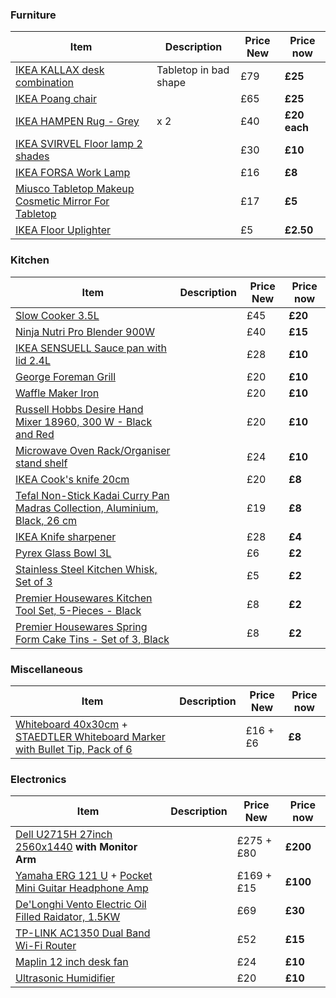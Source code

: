 ### Furniture
| Item | Description | Price New | Price now |
|-|-|-|-|
[IKEA KALLAX desk combination](https://www.ikea.com/gb/en/products/desks/desk-computer-desks/kallax-desk-combination-black-brown-chrome-plated-spr-19046550/) | Tabletop in bad shape | £79 | **£25**
[IKEA Poang chair](https://www.ikea.com/gb/en/products/sofas-armchairs/armchairs/po%C3%A4ng-armchair-oak-veneer-knisa-black-spr-29240839/) | | £65 | **£25**
[IKEA HAMPEN Rug - Grey](https://www.ikea.com/gb/en/products/textiles-rugs/rugs/hampen-rug-high-pile-grey-art-50313013/) | x 2 | £40 | **£20 each**
[IKEA SVIRVEL Floor lamp 2 shades](https://www.ikea.com/gb/en/products/lighting/floor-lamps/svirvel-floor-lamp-with-2-shades-white-art-10289722/) |  | £30 | **£10**
[IKEA FORSA Work Lamp](https://www.ikea.com/gb/en/products/lighting/work-lamps/fors%C3%A5-work-lamp-black-art-80106012/) | | £16 | **£8**
[Miusco Tabletop Makeup Cosmetic Mirror For Tabletop](https://www.amazon.co.uk/gp/product/B01HGDLKUC/ref=oh_aui_detailpage_o07_s00?ie=UTF8&psc=1) |  | £17 | **£5**
[IKEA Floor Uplighter](https://www.ikea.com/gb/en/products/lighting/floor-lamps/not-floor-uplighter-black-art-50139877/) |  | £5 | **£2.50**

### Kitchen
| Item | Description | Price New | Price now |
|-|-|-|-|
[Slow Cooker 3.5L](https://www.amazon.co.uk/gp/product/B00J3R3YUE/ref=oh_aui_search_detailpage?ie=UTF8&psc=1) | | £45 | **£20**
[Ninja Nutri Pro Blender 900W](https://www.amazon.co.uk/gp/product/B01B9ZB1LG/ref=oh_aui_search_detailpage?ie=UTF8&psc=1) | | £40 | **£15**
[IKEA SENSUELL Sauce pan with lid 2.4L](https://www.ikea.com/gb/en/products/cookware/pots-pans/sensuell-saucepan-with-lid-stainless-steel-grey-art-70324548/) | |£28 | **£10**
[George Foreman Grill](https://www.amazon.co.uk/gp/product/B0055429GO/ref=oh_aui_search_detailpage?ie=UTF8&psc=1) | |£20| **£10**
[Waffle Maker Iron](https://www.amazon.co.uk/gp/product/B075V5GBJN/ref=oh_aui_search_detailpage?ie=UTF8&psc=1) | | £20| **£10**
[Russell Hobbs Desire Hand Mixer 18960, 300 W - Black and Red](https://primenow.amazon.co.uk/dp/B0085KC1OU?qid=1531162346&m=A3LITGF83QI6KN&sr=1-1&ref_=pn_sr_sg_0_img_A3LITGF83QI6KN) | |£20 | **£10**
[Microwave Oven Rack/Organiser stand shelf](https://www.amazon.co.uk/gp/product/B06XGBSZSW/ref=oh_aui_search_detailpage?ie=UTF8&psc=1) | | £24| **£10**
[IKEA Cook's knife 20cm](https://www.ikea.com/gb/en/products/cookware/knives-chopping-boards/ikea-365-cooks-knife-stainless-steel-art-10283522/) | | £20 | **£8**
[Tefal Non-Stick Kadai Curry Pan Madras Collection, Aluminium, Black, 26 cm](https://primenow.amazon.co.uk/dp/B008KW4P2O?m=A3LITGF83QI6KN&psc=1) | | £19 | **£8**
[IKEA Knife sharpener](https://www.ikea.com/gb/en/products/cookware/knives-chopping-boards/sk%C3%A4rande-knife-sharpener-black-art-50289169/) | | £28| **£4**
[Pyrex Glass Bowl 3L](https://www.amazon.co.uk/gp/product/B000KG8GVE/ref=oh_aui_search_detailpage?ie=UTF8&psc=1) | | £6| **£2**
[Stainless Steel Kitchen Whisk, Set of 3](https://www.amazon.co.uk/gp/product/B01HEBXOQY/ref=oh_aui_search_detailpage?ie=UTF8&psc=1) | | £5 | **£2**
[Premier Housewares Kitchen Tool Set, 5-Pieces - Black](https://primenow.amazon.co.uk/dp/B00FXM912I?m=A3LITGF83QI6KN&psc=1) | | £8| **£2**
[Premier Housewares Spring Form Cake Tins - Set of 3, Black](https://primenow.amazon.co.uk/dp/B002ISDTW8?m=A3LITGF83QI6KN&psc=1) | | £8| **£2**

### Miscellaneous
| Item | Description | Price New | Price now |
|-|-|-|-|
[Whiteboard 40x30cm](https://www.amazon.co.uk/gp/product/B002W5VOIS/ref=oh_aui_detailpage_o04_s00?ie=UTF8&psc=1) + [STAEDTLER Whiteboard Marker with Bullet Tip, Pack of 6](https://www.amazon.co.uk/gp/product/B000J69O8E/ref=oh_aui_detailpage_o04_s00?ie=UTF8&psc=1)| | £16 + £6 |**£8**

### Electronics
| Item | Description | Price New | Price now |
|-|-|-|-| 
[Dell U2715H 27inch 2560x1440](https://www.amazon.co.uk/Dell-U2715H-inch-Monitor-Black/dp/B00PRCRWRU) **with Monitor Arm** | | £275 + £80 |  **£200**
[Yamaha ERG 121 U](https://www.amazon.co.uk/gp/product/B001MW65FE/ref=oh_aui_detailpage_o03_s01?ie=UTF8&psc=1)  + [Pocket Mini Guitar Headphone Amp](https://www.amazon.co.uk/gp/product/B01FJ5IW46/ref=oh_aui_detailpage_o03_s00?ie=UTF8&psc=1) | |£169 + £15| **£100**
[De'Longhi Vento Electric Oil Filled Raidator, 1.5KW](https://www.amazon.co.uk/gp/product/B001FSJXZ4/ref=oh_aui_search_detailpage?ie=UTF8&psc=1)| | £69 | **£30**
[TP-LINK AC1350 Dual Band Wi-Fi Router](https://www.amazon.co.uk/Wireless-Parental-UK-Archer-C59/dp/B01I3HFUJW/ref=pd_sim_147_2?_encoding=UTF8&pd_rd_i=B01I3HFUJW&pd_rd_r=f48ca6cd-83a9-11e8-ad2a-8df02f99e812&pd_rd_w=CdrLc&pd_rd_wg=BTJgV&pf_rd_i=desktop-dp-sims&pf_rd_m=A3P5ROKL5A1OLE&pf_rd_p=3274180622111699416&pf_rd_r=9SXT9T3E9RX0RYW0WARV&pf_rd_s=desktop-dp-sims&pf_rd_t=40701&psc=1&refRID=9SXT9T3E9RX0RYW0WARV) | | £52 | **£15**
[Maplin 12 inch desk fan](https://en.shpock.com/i/WV_udWUijRVJdVzA/) | | £24| **£10**
[Ultrasonic Humidifier](https://www.amazon.co.uk/gp/product/B01N33PX9X/ref=oh_aui_detailpage_o02_s00?ie=UTF8&psc=1) | |£20| **£10**

